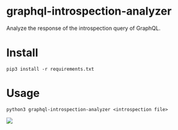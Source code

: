 # graphql-introspection-analyzer

Analyze the response of the introspection query of GraphQL.


# Install

```
pip3 install -r requirements.txt
```


# Usage

```
python3 graphql-introspection-analyzer <introspection file>
```

<img src="https://raw.githubusercontent.com/gwen001/graphql-introspection-analyzer/main/preview.png">

